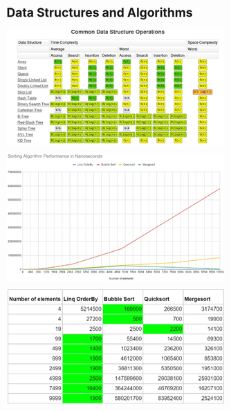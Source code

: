 # Data Structures and Algorithms

![CommonDataStructureOperations](CommonDataStructureOperations.png)


![SortingAlgorithmsPerformance](SortingAlgorithmsPerformance.png)


![SpeedTest](SpeedTest.png)

